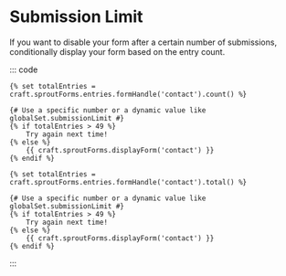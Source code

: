 # Submission Limit

If you want to disable your form after a certain number of submissions, conditionally display your form based on the entry count.
  
::: code

``` twig Craft 3
{% set totalEntries = craft.sproutForms.entries.formHandle('contact').count() %}

{# Use a specific number or a dynamic value like globalSet.submissionLimit #}
{% if totalEntries > 49 %}
    Try again next time!
{% else %}
    {{ craft.sproutForms.displayForm('contact') }}
{% endif %}
```

``` twig Craft 2
{% set totalEntries = craft.sproutForms.entries.formHandle('contact').total() %}

{# Use a specific number or a dynamic value like globalSet.submissionLimit #}
{% if totalEntries > 49 %}
    Try again next time!
{% else %}
    {{ craft.sproutForms.displayForm('contact') }}
{% endif %}
```

:::
 